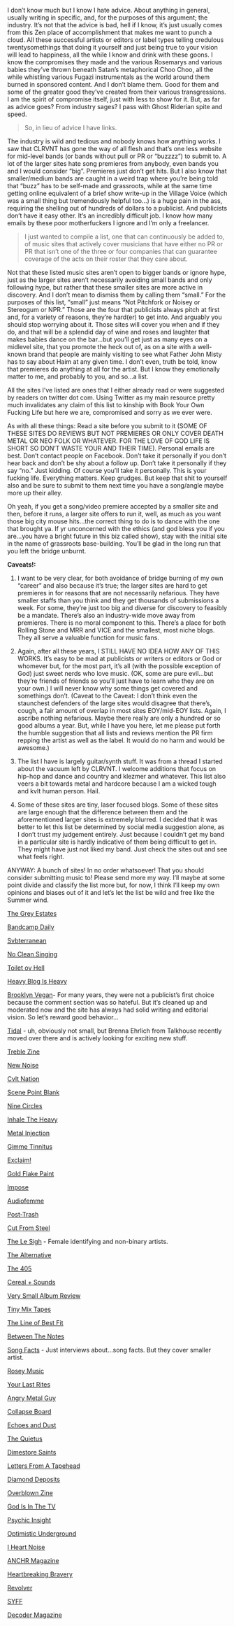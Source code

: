 I don’t know much but I know I hate advice. About anything in general, usually writing in specific, and, for the purposes of this argument; the industry. It’s not that the advice is bad, hell if I know, it’s just usually comes from this Zen place of accomplishment that makes me want to punch a cloud. All these successful artists or editors or label types telling credulous twentysomethings that doing it yourself and just being true to your vision will lead to happiness, all the while I know and drink with these goons. I know the compromises they made and the various Rosemarys and various babies they’ve thrown beneath Satan’s metaphorical Choo Choo, all the while whistling various Fugazi instrumentals as the world around them burned in sponsored content. And I don’t blame them. Good for them and some of the greater good they’ve created from their various transgressions. I am the spirit of compromise itself, just with less to show for it. But, as far as advice goes? From industry sages? I pass with Ghost Riderian spite and speed. 

>So, in lieu of advice I have links. 

The industry is wild and tedious and nobody knows how anything works. I saw that CLRVNT has gone the way of all flesh and that’s one less website for mid-level bands (or bands without pull or PR or “buzzzz”) to submit to. A lot of the larger sites hate song premieres from anybody, even bands you and I would consider “big”. Premieres just don’t get hits. But I also know that smaller/medium bands are caught in a weird trap where you’re being told that “buzz” has to be self-made and grassroots, while at the same time getting online equivalent of a brief show write-up in the Village Voice (which was a small thing but tremendously helpful too…) is a huge pain in the ass, requiring the shelling out of hundreds of dollars to a publicist. And publicists don’t have it easy other. It’s an incredibly difficult job. I know how many emails by these poor motherfuckers I ignore and I’m only a freelancer. 

>I just wanted to compile a list, one that can continuously be added to, of music sites that actively cover musicians that have either no PR or PR that isn’t one of the three or four companies that can guarantee coverage of the acts on their roster that they care about. 

Not that these listed music sites aren’t open to bigger bands or ignore hype, just as the larger sites aren’t necessarily avoiding small bands and only following hype, but rather that these smaller sites are more active in discovery. And I don’t mean to dismiss them by calling them “small.” For the purposes of this list, “small” just means “Not Pitchfork or Noisey or Stereogum or NPR.” Those are the four that publicists always pitch at first and, for a variety of reasons, they’re hard(er) to get into. And arguably you should stop worrying about it. Those sites will cover you when and if they do, and that will be a splendid day of wine and roses and laughter that makes babies dance on the bar…but you’ll get just as many eyes on a midlevel site, that you promote the heck out of, as on a site with a well-known brand that people are mainly visiting to see what Father John Misty has to say about Haim at any given time. I don’t even, truth be told, know that premieres do anything at all for the artist. But I know they emotionally matter to me, and probably to you, and so…a list.

All the sites I’ve listed are ones that I either already read or were suggested by readers on twitter dot com. Using Twitter as my main resource pretty much invalidates any claim of this list to kinship with Book Your Own Fucking Life but here we are, compromised and sorry as we ever were. 

As with all these things: Read a site before you submit to it (SOME OF THESE SITES DO REVIEWS BUT NOT PREMIERES OR ONLY COVER DEATH METAL OR NEO FOLK OR WHATEVER. FOR THE LOVE OF GOD LIFE IS SHORT SO DON’T WASTE YOUR AND THEIR TIME). Personal emails are best. Don’t contact people on Facebook. Don’t take it personally if you don’t hear back and don’t be shy about a follow up. Don’t take it personally if they say “no.” Just kidding. Of course you’ll take it personally. This is your fucking life. Everything matters. Keep grudges. But keep that shit to yourself also and be sure to submit to them next time you have a song/angle maybe more up their alley.

Oh yeah, if you get a song/video premiere accepted by a smaller site and then, before it runs, a larger site offers to run it, well, as much as you want those big city mouse hits…the correct thing to do is to dance with the one that brought ya. If yr unconcerned with the ethics (and god bless you if you are…you have a bright future in this biz called show), stay with the initial site in the name of grassroots base-building. You’ll be glad in the long run that you left the bridge unburnt. 

**Caveats!:**

1.	I want to be very clear, for both avoidance of bridge burning of my own “career” and also because it’s true; the larger sites are hard to get premieres in for reasons that are not necessarily nefarious. They have smaller staffs than you think and they get thousands of submissions a week. For some, they’re just too big and diverse for discovery to feasibly be a mandate. There’s also an industry-wide move away from premieres. There is no moral component to this. There’s a place for both Rolling Stone and MRR and VICE and the smallest, most niche blogs. They all serve a valuable function for music fans.

2.	Again, after all these years, I STILL HAVE NO IDEA HOW ANY OF THIS WORKS. It’s easy to be mad at publicists or writers or editors or God or whomever but, for the most part, it’s all (with the possible exception of God) just sweet nerds who love music. (OK, some are pure evil…but they’re friends of friends so you’ll just have to learn who they are on your own.) I will never know why some things get covered and somethings don’t. (Caveat to the Caveat: I don’t think even the staunchest defenders of the large sites would disagree that there’s, cough, a fair amount of overlap in most sites EOY/mid-EOY lists. Again, I ascribe nothing nefarious. Maybe there really are only a hundred or so good albums a year. But, while I have you here, let me please put forth the humble suggestion that all lists and reviews mention the PR firm repping the artist as well as the label. It would do no harm and would be awesome.)

3.	The list I have is largely guitar/synth stuff. It was from a thread I started about the vacuum left by CLRVNT. I welcome additions that focus on hip-hop and dance and country and klezmer and whatever. This list also veers a bit towards metal and hardcore because I am a wicked tough and kvlt human person. Hail. 

4.	Some of these sites are tiny, laser focused blogs. Some of these sites are large enough that the difference between them and the aforementioned larger sites is extremely blurred. I decided that it was better to let this list be determined by social media suggestion alone, as I don’t trust my judgement entirely. Just because I couldn’t get my band in a particular site is hardly indicative of them being difficult to get in. They might have just not liked my band. Just check the sites out and see what feels right.

ANYWAY: A bunch of sites! In no order whatsoever! That you should consider submitting music to! 
Please send more my way. I’ll maybe at some point divide and classify the list more but, for now, I think I’ll keep my own opinions and biases out of it and let’s let the list be wild and free like the Summer wind. 

[The Grey Estates](http://www.thegreyestates.com/)

[Bandcamp Daily](https://daily.bandcamp.com/)

[Svbterranean](https://svbterranean.net/)

[No Clean Singing](http://www.nocleansinging.com/)

[Toilet ov Hell](http://www.toiletovhell.com/)

[Heavy Blog Is Heavy](http://www.heavyblogisheavy.com/)

[Brooklyn Vegan](http://www.brooklynvegan.com/)- For many years, they were not a publicist’s first choice because the comment section was so hateful. But it’s cleaned up and moderated now and the site has always had solid writing and editorial vision. So let’s reward good behavior… 

[Tidal](mailto:behrlich@tidal.com) - uh, obviously not small, but Brenna Ehrlich from Talkhouse recently moved over there and is actively looking for exciting new stuff. 

[Treble Zine](http://www.treblezine.com/)

[New Noise](http://newnoisemagazine.com/)

[Cvlt Nation](http://www.cvltnation.com/)

[Scene Point Blank](https://www.scenepointblank.com/) 

[Nine Circles](https://ninecircles.co/) 

[Inhale The Heavy](http://www.inhaletheheavy.com/) 

[Metal Injection](http://www.metalinjection.net/) 

[Gimme Tinnitus](http://gimmetinnitus.com/) 

[Exclaim!](http://exclaim.ca/) 

[Gold Flake Paint](http://www.goldflakepaint.co.uk/) 

[Impose](http://www.imposemagazine.com/) 

[Audiofemme](http://www.audiofemme.com/) 

[Post-Trash](http://post-trash.com/) 

[Cut From Steel](http://cutfromsteel.com/) 

[The Le Sigh](http://www.thelesigh.com/) - Female identifying and non-binary artists. 

[The Alternative](http://www.getalternative.com/) 

[The 405](https://www.thefourohfive.com/) 

[Cereal + Sounds](http://www.cerealandsounds.com/)

[Very Small Album Review](https://www.instagram.com/smallalbums/) 

[Tiny Mix Tapes](https://www.tinymixtapes.com/)

[The Line of Best Fit](https://www.thelineofbestfit.com/) 

[Between The Notes](https://betweenthenotes.blog/) 

[Song Facts](http://www.songfacts.com/) - Just interviews about…song facts. But they cover smaller artist. 

[Rosey Music](https://roseymusic.net/) 

[Your Last Rites](http://yourlastrites.com/) 

[Angry Metal Guy](http://www.angrymetalguy.com/) 

[Collapse Board](http://www.collapseboard.com/) 

[Echoes and Dust](http://echoesanddust.com/) 

[The Quietus](http://thequietus.com/) 

[Dimestore Saints](https://dimestoresaints.wordpress.com/)

[Letters From A Tapehead](http://www.letters-from-a-tapehead.com/)

[Diamond Deposits](http://diamonddeposits.tumblr.com/)

[Overblown Zine](http://overblown.co.uk/)

[God Is In The TV](http://www.godisinthetvzine.co.uk/)

[Psychic Insight](https://psychinsightmusic.com/)

[Optimistic Underground](https://optimisticunderground.com/)

[I Heart Noise](http://ihrtn.net/)

[ANCHR Magazine](https://www.anchrmagazine.com/)

[Heartbreaking Bravery](https://heartbreakingbravery.com/)

[Revolver](http://www.revolvermag.com/)

[SYFF](http://www.syffal.com/)

[Decoder Magazine](http://www.secretdecoder.net/)


